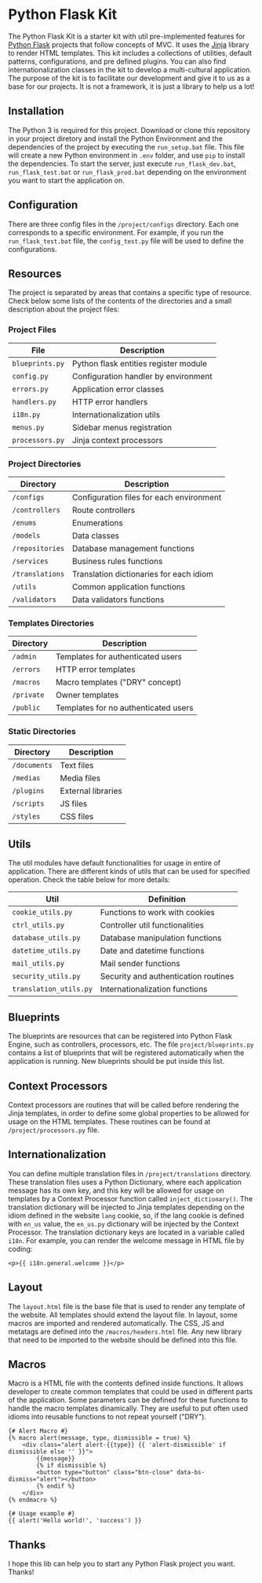 # Python Flask Kit
The Python Flask Kit is a starter kit with util pre-implemented features for [Python Flask](https://flask.palletsprojects.com/en/2.0.x/) projects that follow concepts of MVC. It uses the [Jinja](https://jinja.palletsprojects.com/en/3.0.x/) library to render HTML templates. This kit includes a collections of utilities, default patterns, configurations, and pre defined plugins. You can also find internationalization classes in the kit to develop a multi-cultural application. The purpose of the kit is to facilitate our development and give it to us as a base for our projects. It is not a framework, it is just a library to help us a lot!

## Installation
The Python 3 is required for this project. Download or clone this repository in your project diretory and install the Python Environment and the dependencies of the project by executing the `run_setup.bat` file. This file will create a new Python environment in `.env` folder, and use `pip` to install the dependencies. To start the server, just execute `run_flask_dev.bat`, `run_flask_test.bat` or `run_flask_prod.bat` depending on the environment you want to start the application on.

## Configuration
There are three config files in the `/project/configs` directory. Each one corresponds to a specific environment. For example, if you run the `run_flask_test.bat` file, the `config_test.py` file will be used to define the configurations.

## Resources
The project is separated by areas that contains a specific type of resource. Check below some lists of the contents of the directories and a small description about the project files: 

### Project Files

File|Description
---|---
`blueprints.py`|Python flask entities register module
`config.py`|Configuration handler by environment
`errors.py`|Application error classes
`handlers.py`|HTTP error handlers
`i18n.py`|Internationalization utils
`menus.py`|Sidebar menus registration
`processors.py`|Jinja context processors

### Project Directories

Directory|Description
---|---
`/configs`|Configuration files for each environment
`/controllers`|Route controllers
`/enums`|Enumerations
`/models`|Data classes
`/repositories`|Database management functions 
`/services`|Business rules functions
`/translations`|Translation dictionaries for each idiom
`/utils`|Common application functions
`/validators`|Data validators functions

### Templates Directories

Directory|Description
---|---
`/admin`|Templates for authenticated users
`/errors`|HTTP error templates
`/macros`|Macro templates ("DRY" concept)
`/private`|Owner templates
`/public`|Templates for no authenticated users 

### Static Directories

Directory|Description
---|---
`/documents`|Text files
`/medias`|Media files
`/plugins`|External libraries
`/scripts`|JS files
`/styles`|CSS files

## Utils
The util modules have default functionalities for usage in entire of application. There are different kinds of utils that can be used for specified operation. Check the table below for more details:

Util|Definition
---|---
`cookie_utils.py`|Functions to work with cookies
`ctrl_utils.py`|Controller util functionalities
`database_utils.py`|Database manipulation functions
`datetime_utils.py`|Date and datetime functions
`mail_utils.py`|Mail sender functions
`security_utils.py`|Security and authentication routines
`translation_utils.py`|Internationalization functions

## Blueprints
The blueprints are resources that can be registered into Python Flask Engine, such as controllers, processors, etc. The file `project/blueprints.py` contains a list of blueprints that will be registered automatically when the application is running. New blueprints should be put inside this list.

## Context Processors
Context processors are routines that will be called before rendering the Jinja templates, in order to define some global properties to be allowed for usage on the HTML templates. These routines can be found at `/project/processors.py` file.

## Internationalization
You can define multiple translation files in `/project/translations` directory. These translation files uses a Python Dictionary, where each application message has its own key, and this key will be allowed for usage on templates by a Context Processor function called `inject_dictionary()`. The translation dictionary will be injected to Jinja templates depending on the idiom defined in the website `lang` cookie, so, if the lang cookie is defined with `en_us` value, the `en_us.py` dictionary will be injected by the Context Processor. The translation dictionary keys are located in a variable called `i18n`. For example, you can render the welcome message in HTML file by coding:
```jinja
<p>{{ i18n.general.welcome }}</p>
```  

## Layout
The `layout.html` file is the base file that is used to render any template of the website. All templates should extend the layout file. In layout, some macros are imported and rendered automatically. The CSS, JS and metatags are defined into the `/macros/headers.html` file. Any new library that need to be imported to the website should be defined into this file.

## Macros
Macro is a HTML file with the contents defined inside functions. It allows developer to create common templates that could be used in different parts of the application. Some parameters can be defined for these functions to handle the macro templates dinamically. They are useful to put often used idioms into reusable functions to not repeat yourself ("DRY").

```jinja
{# Alert Macro #}
{% macro alert(message, type, dismissible = true) %}
    <div class="alert alert-{{type}} {{ 'alert-dismissible' if dismissible else '' }}">
        {{message}}
        {% if dismissible %}
        <button type="button" class="btn-close" data-bs-dismiss="alert"></button>
        {% endif %}
    </div>
{% endmacro %}

{# Usage example #}
{{ alert('Hello world!', 'success') }}
```

## Thanks
I hope this lib can help you to start any Python Flask project you want. Thanks!
